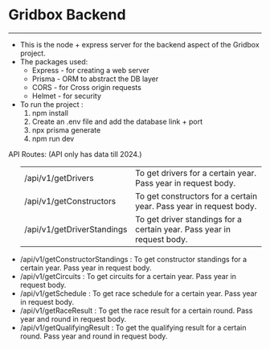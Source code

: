 <h1>Gridbox Backend</h1>
<hr/>
<p>
<ul>
<li>This is the node + express server for the backend aspect of the Gridbox project. </li>
<li>The packages used:
    <ul>
    <li>Express - for creating a web server</li>
    <li>Prisma - ORM to abstract the DB layer</li>
    <li>CORS - for Cross origin requests</li>
    <li>Helmet - for security</li>
    </ul>
</li>
<li>To run the project : 
    <ol>
    <li>npm install</li>
    <li>Create an .env file and add the database link + port</li>
    <li>npx prisma generate</li>
    <li>npm run dev</li>
    </ol>
</li>
</ul>
API Routes: (API only has data till 2024.)
    <ul>
    <table>
    <tr>
    <td>/api/v1/getDrivers</td>
    <td>To get drivers for a certain year. Pass year in request body.</td>
    </tr>
    <tr>
    <td>/api/v1/getConstructors</td>
    <td>To get constructors for a certain year. Pass year in request body.</td>
    </tr>
    <tr>
    <td>/api/v1/getDriverStandings</td>
    <td>To get driver standings for a certain year. Pass year in request body.</td>
    </tr>
    </table>
    <li>/api/v1/getConstructorStandings : To get constructor standings for a certain year. Pass year in request body.</li>
    <li>/api/v1/getCircuits : To get circuits for a certain year. Pass year in request body.</li>
    <li>/api/v1/getSchedule : To get race schedule for a certain year. Pass year in request body.</li>
    <li>/api/v1/getRaceResult : To get the race result for a certain round. Pass year and round in request body.</li>
    <li>/api/v1/getQualifyingResult : To get the qualifying result for a certain round. Pass year and round in request body.</li>
    </ul>

</p>